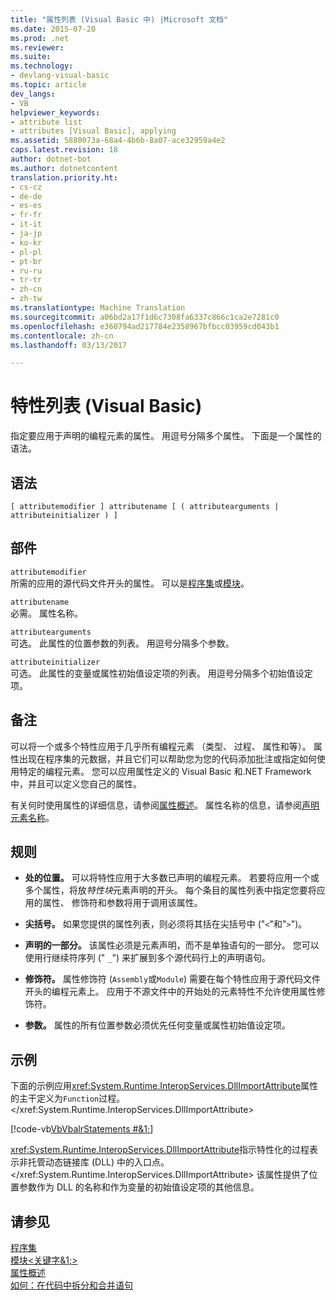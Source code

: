 ```yaml
---
title: "属性列表 (Visual Basic 中) |Microsoft 文档"
ms.date: 2015-07-20
ms.prod: .net
ms.reviewer: 
ms.suite: 
ms.technology:
- devlang-visual-basic
ms.topic: article
dev_langs:
- VB
helpviewer_keywords:
- attribute list
- attributes [Visual Basic], applying
ms.assetid: 5880073a-68a4-4b6b-8a07-ace32959a4e2
caps.latest.revision: 18
author: dotnet-bot
ms.author: dotnetcontent
translation.priority.ht:
- cs-cz
- de-de
- es-es
- fr-fr
- it-it
- ja-jp
- ko-kr
- pl-pl
- pt-br
- ru-ru
- tr-tr
- zh-cn
- zh-tw
ms.translationtype: Machine Translation
ms.sourcegitcommit: a06bd2a17f1d6c7308fa6337c866c1ca2e7281c0
ms.openlocfilehash: e360794ad217784e2358967bfbcc03959cd043b1
ms.contentlocale: zh-cn
ms.lasthandoff: 03/13/2017

---
```

# <a name="attribute-list-visual-basic"></a>特性列表 (Visual Basic)
指定要应用于声明的编程元素的属性。 用逗号分隔多个属性。 下面是一个属性的语法。  
  
## <a name="syntax"></a>语法  
  
```  
[ attributemodifier ] attributename [ ( attributearguments | attributeinitializer ) ]  
```  
  
## <a name="parts"></a>部件  
 `attributemodifier`  
 所需的应用的源代码文件开头的属性。 可以是[程序集](../../../visual-basic/language-reference/modifiers/assembly.md)或[模块](../../../visual-basic/language-reference/modifiers/module-keyword.md)。  
  
 `attributename`  
 必需。 属性名称。  
  
 `attributearguments`  
 可选。 此属性的位置参数的列表。 用逗号分隔多个参数。  
  
 `attributeinitializer`  
 可选。 此属性的变量或属性初始值设定项的列表。 用逗号分隔多个初始值设定项。  
  
## <a name="remarks"></a>备注  
 可以将一个或多个特性应用于几乎所有编程元素 （类型、 过程、 属性和等）。 属性出现在程序集的元数据，并且它们可以帮助您为您的代码添加批注或指定如何使用特定的编程元素。 您可以应用属性定义的 Visual Basic 和.NET Framework 中，并且可以定义您自己的属性。  

 有关何时使用属性的详细信息，请参阅[属性概述](../../../visual-basic/programming-guide/concepts/attributes/index.md)。 属性名称的信息，请参阅[声明元素名称](../../../visual-basic/programming-guide/language-features/declared-elements/declared-element-names.md)。  
  
## <a name="rules"></a>规则  
  
-   **处的位置。** 可以将特性应用于大多数已声明的编程元素。 若要将应用一个或多个属性，将放*特性块*元素声明的开头。 每个条目的属性列表中指定您要将应用的属性、 修饰符和参数将用于调用该属性。  
  
-   **尖括号。** 如果您提供的属性列表，则必须将其括在尖括号中 ("`<`"和"`>`")。  
  
-   **声明的一部分。** 该属性必须是元素声明，而不是单独语句的一部分。 您可以使用行继续符序列 (" `_`") 来扩展到多个源代码行上的声明语句。  
  
-   **修饰符。** 属性修饰符 (`Assembly`或`Module`) 需要在每个特性应用于源代码文件开头的编程元素上。 应用于不源文件中的开始处的元素特性不允许使用属性修饰符。  
  
-   **参数。** 属性的所有位置参数必须优先任何变量或属性初始值设定项。  
  
## <a name="example"></a>示例  
 下面的示例应用<xref:System.Runtime.InteropServices.DllImportAttribute>属性的主干定义为`Function`过程。</xref:System.Runtime.InteropServices.DllImportAttribute>  
  
 [!code-vb[VbVbalrStatements #&1;](../../../visual-basic/language-reference/error-messages/codesnippet/VisualBasic/attribute-list_1.vb)]  
  
 <xref:System.Runtime.InteropServices.DllImportAttribute>指示特性化的过程表示非托管动态链接库 (DLL) 中的入口点。</xref:System.Runtime.InteropServices.DllImportAttribute> 该属性提供了位置参数作为 DLL 的名称和作为变量的初始值设定项的其他信息。  
  
## <a name="see-also"></a>请参见  
 [程序集](../../../visual-basic/language-reference/modifiers/assembly.md)   
 [模块\<关键字&1;>](../../../visual-basic/language-reference/modifiers/module-keyword.md)   
 [属性概述](../../../visual-basic/programming-guide/concepts/attributes/index.md)   
 [如何：在代码中拆分和合并语句](../../../visual-basic/programming-guide/program-structure/how-to-break-and-combine-statements-in-code.md)

